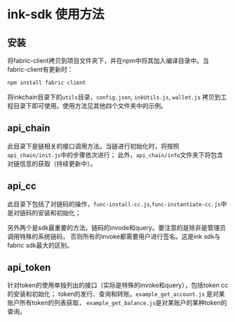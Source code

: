 # ink-sdk 使用方法

## 安装
将fabric-client拷贝到项目文件夹下，并在npm中将其加入编译目录中。当fabric-client有更新时：

```javascript
npm install fabric-client
```

将inkchain目录下的`utils`目录，`config.json`, `inkUtils.js`, `wallet.js` 拷贝到工程目录下即可使用。使用方法见其他四个文件夹中的示例。

## api_chain
此目录下是链相关的接口调用方法。当链进行初始化时，将按照`api_chain/init.js`中的步骤依次进行；
此外，`api_chain/info`文件夹下将包含对链信息的获取（持续更新中）。
## api_cc
此目录下包括了对链码的操作，`func-install-cc.js`,`func-instantiate-cc.js`中是对链码的安装和初始化；

另外两个是sdk最重要的方法，链码的invode和query。要注意的是除非是管理员调用特殊的系统链码，
否则所有的invoke都需要用户进行签名。这是ink sdk与fabric sdk最大的区别。

## api_token

针对token的使用单独列出的接口（实际是特殊的invoke和query），包括token cc的安装和初始化；
token的发行、查询和转账。`example_get_account.js` 是对某账户所有token的列表获取，
`example_get_balance.js`是对某账户的某种token的查询。